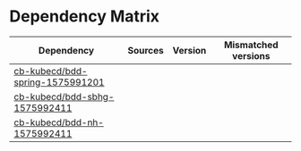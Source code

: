 # Dependency Matrix

Dependency | Sources | Version | Mismatched versions
---------- | ------- | ------- | -------------------
[cb-kubecd/bdd-spring-1575991201](https://github.com/cb-kubecd/bdd-spring-1575991201.git) |  | []() | 
[cb-kubecd/bdd-sbhg-1575992411](https://github.com/cb-kubecd/bdd-sbhg-1575992411.git) |  | []() | 
[cb-kubecd/bdd-nh-1575992411](https://github.com/cb-kubecd/bdd-nh-1575992411.git) |  | []() | 
